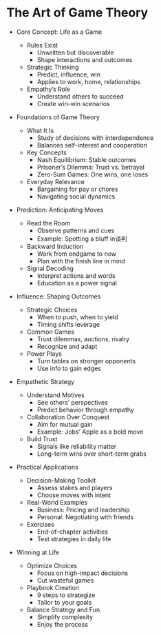 # The Art of Game Theory

- Core Concept: Life as a Game

  - Rules Exist
    - Unwritten but discoverable
    - Shape interactions and outcomes
  - Strategic Thinking
    - Predict, influence, win
    - Applies to work, home, relationships
  - Empathy’s Role
    - Understand others to succeed
    - Create win-win scenarios
- Foundations of Game Theory

  - What It Is
    - Study of decisions with interdependence
    - Balances self-interest and cooperation
  - Key Concepts
    - Nash Equilibrium: Stable outcomes
    - Prisoner’s Dilemma: Trust vs. betrayal
    - Zero-Sum Games: One wins, one loses
  - Everyday Relevance
    - Bargaining for pay or chores
    - Navigating social dynamics
- Prediction: Anticipating Moves

  - Read the Room
    - Observe patterns and cues
    - Example: Spotting a bluff in谈判
  - Backward Induction
    - Work from endgame to now
    - Plan with the finish line in mind
  - Signal Decoding
    - Interpret actions and words
    - Education as a power signal
- Influence: Shaping Outcomes

  - Strategic Choices
    - When to push, when to yield
    - Timing shifts leverage
  - Common Games
    - Trust dilemmas, auctions, rivalry
    - Recognize and adapt
  - Power Plays
    - Turn tables on stronger opponents
    - Use info to gain edges
- Empathetic Strategy

  - Understand Motives
    - See others’ perspectives
    - Predict behavior through empathy
  - Collaboration Over Conquest
    - Aim for mutual gain
    - Example: Jobs’ Apple as a bold move
  - Build Trust
    - Signals like reliability matter
    - Long-term wins over short-term grabs
- Practical Applications

  - Decision-Making Toolkit
    - Assess stakes and players
    - Choose moves with intent
  - Real-World Examples
    - Business: Pricing and leadership
    - Personal: Negotiating with friends
  - Exercises
    - End-of-chapter activities
    - Test strategies in daily life
- Winning at Life

  - Optimize Choices
    - Focus on high-impact decisions
    - Cut wasteful games
  - Playbook Creation
    - 9 steps to strategize
    - Tailor to your goals
  - Balance Strategy and Fun
    - Simplify complexity
    - Enjoy the process
